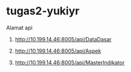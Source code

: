 # tugas2-yukiyr

Alamat api 

1. http://10.199.14.46:8005/api/DataDasar

2. http://10.199.14.46:8005/api/Aspek

3. http://10.199.14.46:8005/api/MasterIndikator
